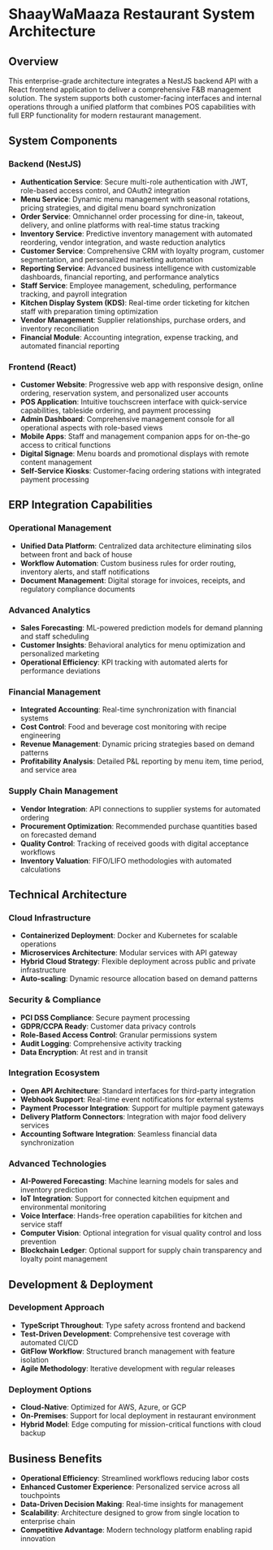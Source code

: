 # ShaayWaMaaza Restaurant System Architecture

## Overview
This enterprise-grade architecture integrates a NestJS backend API with a React frontend application to deliver a comprehensive F&B management solution. The system supports both customer-facing interfaces and internal operations through a unified platform that combines POS capabilities with full ERP functionality for modern restaurant management.

## System Components

### Backend (NestJS)
- **Authentication Service**: Secure multi-role authentication with JWT, role-based access control, and OAuth2 integration
- **Menu Service**: Dynamic menu management with seasonal rotations, pricing strategies, and digital menu board synchronization
- **Order Service**: Omnichannel order processing for dine-in, takeout, delivery, and online platforms with real-time status tracking
- **Inventory Service**: Predictive inventory management with automated reordering, vendor integration, and waste reduction analytics
- **Customer Service**: Comprehensive CRM with loyalty program, customer segmentation, and personalized marketing automation
- **Reporting Service**: Advanced business intelligence with customizable dashboards, financial reporting, and performance analytics
- **Staff Service**: Employee management, scheduling, performance tracking, and payroll integration
- **Kitchen Display System (KDS)**: Real-time order ticketing for kitchen staff with preparation timing optimization
- **Vendor Management**: Supplier relationships, purchase orders, and inventory reconciliation
- **Financial Module**: Accounting integration, expense tracking, and automated financial reporting

### Frontend (React)
- **Customer Website**: Progressive web app with responsive design, online ordering, reservation system, and personalized user accounts
- **POS Application**: Intuitive touchscreen interface with quick-service capabilities, tableside ordering, and payment processing
- **Admin Dashboard**: Comprehensive management console for all operational aspects with role-based views
- **Mobile Apps**: Staff and management companion apps for on-the-go access to critical functions
- **Digital Signage**: Menu boards and promotional displays with remote content management
- **Self-Service Kiosks**: Customer-facing ordering stations with integrated payment processing

## ERP Integration Capabilities

### Operational Management
- **Unified Data Platform**: Centralized data architecture eliminating silos between front and back of house
- **Workflow Automation**: Custom business rules for order routing, inventory alerts, and staff notifications
- **Document Management**: Digital storage for invoices, receipts, and regulatory compliance documents

### Advanced Analytics
- **Sales Forecasting**: ML-powered prediction models for demand planning and staff scheduling
- **Customer Insights**: Behavioral analytics for menu optimization and personalized marketing
- **Operational Efficiency**: KPI tracking with automated alerts for performance deviations

### Financial Management
- **Integrated Accounting**: Real-time synchronization with financial systems
- **Cost Control**: Food and beverage cost monitoring with recipe engineering
- **Revenue Management**: Dynamic pricing strategies based on demand patterns
- **Profitability Analysis**: Detailed P&L reporting by menu item, time period, and service area

### Supply Chain Management
- **Vendor Integration**: API connections to supplier systems for automated ordering
- **Procurement Optimization**: Recommended purchase quantities based on forecasted demand
- **Quality Control**: Tracking of received goods with digital acceptance workflows
- **Inventory Valuation**: FIFO/LIFO methodologies with automated calculations

## Technical Architecture

### Cloud Infrastructure
- **Containerized Deployment**: Docker and Kubernetes for scalable operations
- **Microservices Architecture**: Modular services with API gateway
- **Hybrid Cloud Strategy**: Flexible deployment across public and private infrastructure
- **Auto-scaling**: Dynamic resource allocation based on demand patterns

### Security & Compliance
- **PCI DSS Compliance**: Secure payment processing
- **GDPR/CCPA Ready**: Customer data privacy controls
- **Role-Based Access Control**: Granular permissions system
- **Audit Logging**: Comprehensive activity tracking
- **Data Encryption**: At rest and in transit

### Integration Ecosystem
- **Open API Architecture**: Standard interfaces for third-party integration
- **Webhook Support**: Real-time event notifications for external systems
- **Payment Processor Integration**: Support for multiple payment gateways
- **Delivery Platform Connectors**: Integration with major food delivery services
- **Accounting Software Integration**: Seamless financial data synchronization

### Advanced Technologies
- **AI-Powered Forecasting**: Machine learning models for sales and inventory prediction
- **IoT Integration**: Support for connected kitchen equipment and environmental monitoring
- **Voice Interface**: Hands-free operation capabilities for kitchen and service staff
- **Computer Vision**: Optional integration for visual quality control and loss prevention
- **Blockchain Ledger**: Optional support for supply chain transparency and loyalty point management

## Development & Deployment

### Development Approach
- **TypeScript Throughout**: Type safety across frontend and backend
- **Test-Driven Development**: Comprehensive test coverage with automated CI/CD
- **GitFlow Workflow**: Structured branch management with feature isolation
- **Agile Methodology**: Iterative development with regular releases

### Deployment Options
- **Cloud-Native**: Optimized for AWS, Azure, or GCP
- **On-Premises**: Support for local deployment in restaurant environment
- **Hybrid Model**: Edge computing for mission-critical functions with cloud backup

## Business Benefits

- **Operational Efficiency**: Streamlined workflows reducing labor costs
- **Enhanced Customer Experience**: Personalized service across all touchpoints
- **Data-Driven Decision Making**: Real-time insights for management
- **Scalability**: Architecture designed to grow from single location to enterprise chain
- **Competitive Advantage**: Modern technology platform enabling rapid innovation

